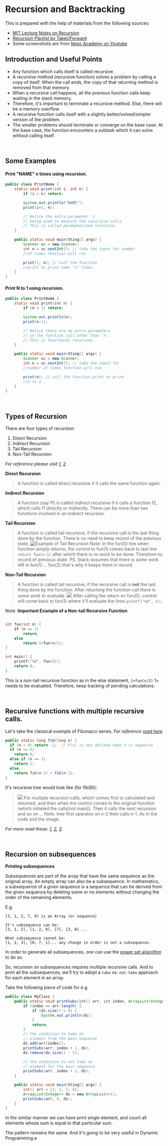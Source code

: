 # Recursion and Backtracking

This is prepared with the help of materials from the following sources:

-   [MIT Lecture Notes on Recursion](https://web.mit.edu/6.005/www/fa16/classes/14-recursion/)
-   [Recursion Playlist by TakeUForward](https://www.youtube.com/playlist?list=PLgUwDviBIf0rGlzIn_7rsaR2FQ5e6ZOL9)
-   Some screenshots are from [Neso Academy on Youtube](https://www.youtube.com/c/nesoacademy)

## Introduction and Useful Points

-   Any function which calls itself is called recursive.
-   A recursive method (recursive function) solves a problem by calling a copy of itself. When the call ends, the copy of that returning method is removed from that memory.
-   When a recursive call happens, all the previous function calls keep waiting in the stack memory.
-   Therefore, it's important to terminate a recursive method. Else, there will be a memory overflow.
-   A recursive function calls itself with a slightly better/solved/simpler version of the problem.
-   The smaller problems should terminate or converge on the base case. At the base case, the function encounters a subtask which it can solve without calling itself.

<br>

## Some Examples

#### Print "NAME" n times using recursion.

```java
public class PrintName {
    static void print(int i, int n) {
        if (i > n) return;

        System.out.println("NAME");
        print(i+1, n);

        // Notice the extra parameter 'i'
        // being used to measure the recursive calls.
        // This is called parameterized recursion.
    }

    public static void main(Sting[] args) {
        Scanner sc = new Scanner;
        int n = sc.nextInt(); // take the input for number
        //of times function will run

        print(1, n); // call the function
        //print to print name "n" times.
    }
}
```

#### Print N to 1 using recursion.

```java
public class PrintName {
    static void print(int n) {
        if (n < 1) return;

        System.out.println(n);
        print(n-1);

        // Notice there are no extra parameters
        // in the function call other than 'n'.
        // This is functional recursion.
    }

    public static void main(Sting[] args) {
        Scanner sc = new Scanner;
        int n = sc.nextInt(); // take the input for
        //number of times function will run

        print(n); // call the function print to print
        //n to 1.
    }
}

```

<br>

## Types of Recursion

There are four types of recursion:

1. Direct Recursion
2. Indirect Recursion
3. Tail Recursion
4. Non-Tail Recursion

_For reference please visit [1](https://www.youtube.com/watch?v=t9whckmAEq0), [2](https://www.youtube.com/watch?v=HIt_GPuD7wk)_

**Direct Recursion**

> A function is called direct recursive if it calls the same function again.

**Indirect Recursion**

> A function (say f1) is called indirect recursive if it calls a function f2, which calls f1 directly or indirectly. There can be more than two functions involved in an indirect recursion.

**Tail Recursion**

> A function is called tail recursive, if the recursive call is the last thing done by the function. There is no need to keep record of the previous state.
> ![Example of Tail Recursion](scr/../src/images/tail_recursion_1.png)
> Note: In the fun(0) line when function simply returns, the control to fun(1) comes back to last line `return fun(n-1)` after which there is no work to be done. Therefore no record of previous state.
> PS. Stack assumes that there is some work left in fun(1) ... fun(2) that's why it keeps them in record.

**Non-Tail Recursion**

> A function is called tail recursive, if the recursive call is **not** the last thing done by the function. After returning the function call there is some work to evaluate.
> ![](src/images/non_tail_recursion_1.png)
> After calling the return on fun(0), control will come back to fun(1) where it'll evaluate the lines `printf("%d", n);`

Note: **Important Example of a Non-tail Recursive Function**

```C

int fun(int n) {
    if (n == 1)
        return;
    else
        return 1+fun(n/2);
}

int main() {
    printf("%d", fun(8));
    return 0;
}
```

This is a non-tail recursive function as in the else statement, `1+fun(n/2)` 1+ needs to be evaluated. Therefore, keep tracking of pending calculations.

<br>

## Recursive functions with multiple recursive calls.

Let's take the classical example of Fibonacci series.
_For reference [read here](https://www.inf.unibz.it/~calvanese/teaching/04-05-ip/lecture-notes/uni10/node23.html)_

```Java
public static long fib(long n) {
  if (n < 0) return -1;  // F(n) is not defined when n is negative
  if (n == 0)
    return 0;
  else if (n == 1)
    return 1;
  else
    return fib(n-2) + fib(n-1);
}

```

It's recursive tree would look like (for fib(6)):

> ![](src/images/multiple_recursive_calls_fibonacci.png)
> For multiple recursion calls, which comes first is calculated and returned, and then when the control comes to the original function (which initiated the calls[not main]). Then it calls the next recursion and so on ...
> Note. tree first operates on n-2 then calls n-1. As in the code and the image.

_For more read these: [1](https://www.quora.com/How-do-functions-with-two-recursive-calls-work), [2](https://stackoverflow.com/questions/29312260/difficulty-understanding-multiple-recursive-calls), [3]()_

<br>

## Recursion on subsequences

**Printing subsequences**

Subsequences are part of the array that have the same sequence as the original array. An empty array can also be a subsequence. In mathematics, a subsequence of a given sequence is a sequence that can be derived from the given sequence by deleting some or no elements without changing the order of the remaining elements.

E.g.

```
[3, 1, 2, 7, 0] is an Array (or sequence)

It's subsequence can be:
[3, 1, 2], [1, 2, 0], [7], [3, 0] ...

What subsequence cannot be:
[1, 2, 3], [0, 7, 1]... any change in order is not a subsequence.
```

In order to generate all subsequences, one can use the [power set algorithm](https://www.geeksforgeeks.org/power-set/) to do so.

So, recursion on subsequences requires multiple recursive calls. And to print all the subsequences, we'll try to adopt a `take` vs. `not-take` approach for each element in an array.

Take the following piece of code for e.g.

```Java
public class MyClass {
    public static void printSubs(int[] arr, int index, ArrayList<Integer> ds ) {
        if (index == arr.length) {
            if (ds.size() > 0) {
                System.out.println(ds);
            }
            return;
        }
        // the condition to take an
        // element from the main sequence
        ds.add(arr[index]);
        printSubs(arr, index + 1, ds);
        ds.remove(ds.size() - 1);

        // the condition to not take an
        // element for the main sequence.
        printSubs(arr, index + 1, ds);
    }

    public static void main(Sting[] args) {
        int[] arr = {3, 1, 2, 4};
        ArrayList<Integer> ds = new ArrayList<>();
        printSubs(arr, 0, ds);
    }
}
```

In the similar manner we can have print single element, and count all elements whose sum is equal to that particular sum.

The pattern remains the same. And it's going to be very useful in Dynamic Programming.e
